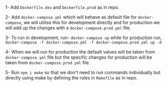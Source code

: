 1- Add ```Dockerfile.dev``` and ```Dockerfile.prod``` as in repo.  
  
2- Add ```docker-compose.yml``` which will behave as default file for ```docker-compose```, we will utilise this for development directly and for production we will add up the changes with a ```docker-compose.prod.yml``` file.  
  
3- To run in development, run- ```docker-compose up``` while for production run, ```docker-compose -f docker-compose.yml -f docker-compose.prod.yml up -d```  
  
4- When we will run for production the default values will be taken from ```docker-compose.yml``` file but the specific changes for production will be taken from ```docker-compose.prod.yml``` file.  
  
5- Run ```npm i make``` so that we don't need to run commands individually but directly using make by defining the rules in ```Makefile``` as in repo.